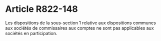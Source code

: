 # Article R822-148

Les dispositions de la sous-section 1 relative aux dispositions communes aux sociétés de commissaires aux comptes ne sont pas applicables aux sociétés en participation.
